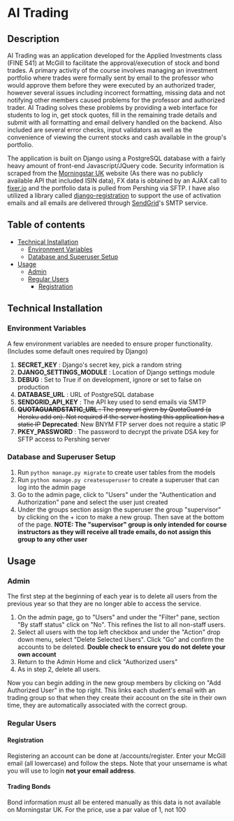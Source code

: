 # AI Trading

## Description

AI Trading was an application developed for the Applied Investments class (FINE 541) at McGill to facilitate the approval/execution of stock and bond trades. A primary activity of the course involves managing an investment portfolio where trades were formally sent by email to the professor who would approve them before they were executed by an authorized trader, however several issues including incorrect formatting, missing data and not notifying other members caused problems for the professor and authorized trader. AI Trading solves these problems by providing a web interface for students to log in, get stock quotes, fill in the remaining trade details and submit with all formatting and email delivery handled on the backend. Also included are several error checks, input validators as well as the convenience of viewing the current stocks and cash available in the group's portfolio.

The application is built on Django using a PostgreSQL database with a fairly heavy amount of front-end Javascript/JQuery code. Security information is scraped from the [Morningstar UK](http://www.morningstar.co.uk/uk/) website (As there was no publicly available API that included ISIN data), FX data is obtained by an AJAX call to [fixer.io](http://fixer.io/) and the portfolio data is pulled from Pershing via SFTP. I have also utilized a library called [django-registration](https://django-registration.readthedocs.io) to support the use of activation emails and all emails are delivered through [SendGrid](https://sendgrid.com/)'s SMTP service.

## Table of contents

- [Technical Installation](#technical-installation)
  * [Environment Variables](#environment-variables)
  * [Database and Superuser Setup](#database-and-superuser-setup)
- [Usage](#usage)
  * [Admin](#admin)
  * [Regular Users](#regular-users)
    + [Registration](#registration)

## Technical Installation

### Environment Variables
A few environment variables are needed to ensure proper functionality. (Includes some default ones required by Django)

1. **SECRET_KEY** : Django's secret key, pick a random string
2. **DJANGO_SETTINGS_MODULE** : Location of Django settings module
3. **DEBUG** : Set to True if on development, ignore or set to false on production
4. **DATABASE_URL** : URL of PostgreSQL database
5. **SENDGRID_API_KEY** : The API key used to send emails via SMTP
6. ~~**QUOTAGUARDSTATIC_URL** : The proxy url given by QuotaGuard (a Heroku add on). Not required if the server hosting this application has a static IP~~
**Deprecated**: New BNYM FTP server does not require a static IP
7. **PKEY_PASSWORD** : The password to decrypt the private DSA key for SFTP access to Pershing server

### Database and Superuser Setup

1. Run `python manage.py migrate` to create user tables from the models
2. Run `python manage.py createsuperuser` to create a superuser that can log into the admin page
3. Go to the admin page, click to "Users" under the "Authentication and Authorization" pane and select the user just created
4. Under the groups section assign the superuser the group "supervisor" by clicking on the + icon to make a new group. Then save at the bottom of the page.
**NOTE: The "supervisor" group is only intended for course instructors as they will receive all trade emails, do not assign this group to any other user**

## Usage

### Admin

The first step at the beginning of each year is to delete all users from the previous year so that they are no longer able to access the service.
1. On the admin page, go to "Users" and under the "Filter" pane, section "By staff status" click on "No". This refines the list to all non-staff users.
2. Select all users with the top left checkbox and under the "Action" drop down menu, select "Delete Selected Users". Click "Go" and confirm the accounts to be deleted. **Double check to ensure you do not delete your own account**
3. Return to the Admin Home and click "Authorized users"
4. As in step 2, delete all users.

Now you can begin adding in the new group members by clicking on "Add Authorized User" in the top right. This links each student's email with an trading group so that when they create their account on the site in their own time, they are automatically associated with the correct group.

### Regular Users

#### Registration
Registering an account can be done at /accounts/register. Enter your McGill email (all lowercase) and follow the steps. Note that your unsername is what you will use to login **not your email address**.

#### Trading Bonds
Bond information must all be entered manually as this data is not available on Morningstar UK. For the price, use a par value of 1, not 100
